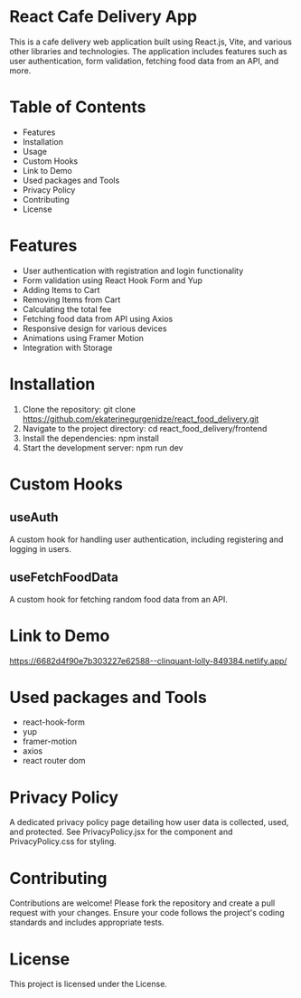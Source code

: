 # React Cafe Delivery App
This is a cafe delivery web application built using React.js, Vite, and various other libraries and technologies. The application includes features such as user authentication, 
form validation, fetching food data from an API, and more.

# Table of Contents
* Features
* Installation
* Usage
* Custom Hooks
* Link to Demo
* Used packages and Tools
* Privacy Policy
* Contributing
* License


# Features
* User authentication with registration and login functionality
* Form validation using React Hook Form and Yup
* Adding Items to Cart
* Removing Items from Cart
* Calculating the total fee
* Fetching food data from API using Axios
* Responsive design for various devices
* Animations using Framer Motion
* Integration with Storage

# Installation
1. Clone the repository: git clone https://github.com/ekaterinegurgenidze/react_food_delivery.git
2. Navigate to the project directory: cd react_food_delivery/frontend
3. Install the dependencies: npm install
4. Start the development server: npm run dev

# Custom Hooks
## useAuth
A custom hook for handling user authentication, including registering and logging in users.

## useFetchFoodData
A custom hook for fetching random food data from an API.

# Link to Demo
https://6682d4f90e7b303227e62588--clinquant-lolly-849384.netlify.app/

# Used packages and Tools
* react-hook-form
* yup
* framer-motion
* axios
* react router dom

# Privacy Policy
A dedicated privacy policy page detailing how user data is collected, used, and protected. See PrivacyPolicy.jsx for the component and PrivacyPolicy.css for styling.

# Contributing
Contributions are welcome! Please fork the repository and create a pull request with your changes. Ensure your code follows the project's coding standards and includes appropriate tests.

# License
This project is licensed under the License.
